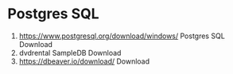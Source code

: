# Postgres SQL 
1. https://www.postgresql.org/download/windows/ Postgres SQL Download
2. dvdrental SampleDB Download
3. https://dbeaver.io/download/ Download
